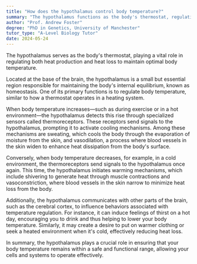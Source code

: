 ```yaml
---
title: "How does the hypothalamus control body temperature?"
summary: "The hypothalamus functions as the body's thermostat, regulating both heat production and heat loss to maintain body temperature."
author: "Prof. Andrew Foster"
degree: "PhD in Genetics, University of Manchester"
tutor_type: "A-Level Biology Tutor"
date: 2024-05-24
---
```


The hypothalamus serves as the body's thermostat, playing a vital role in regulating both heat production and heat loss to maintain optimal body temperature.

Located at the base of the brain, the hypothalamus is a small but essential region responsible for maintaining the body's internal equilibrium, known as homeostasis. One of its primary functions is to regulate body temperature, similar to how a thermostat operates in a heating system.

When body temperature increases—such as during exercise or in a hot environment—the hypothalamus detects this rise through specialized sensors called thermoreceptors. These receptors send signals to the hypothalamus, prompting it to activate cooling mechanisms. Among these mechanisms are sweating, which cools the body through the evaporation of moisture from the skin, and vasodilation, a process where blood vessels in the skin widen to enhance heat dissipation from the body's surface.

Conversely, when body temperature decreases, for example, in a cold environment, the thermoreceptors send signals to the hypothalamus once again. This time, the hypothalamus initiates warming mechanisms, which include shivering to generate heat through muscle contractions and vasoconstriction, where blood vessels in the skin narrow to minimize heat loss from the body.

Additionally, the hypothalamus communicates with other parts of the brain, such as the cerebral cortex, to influence behaviors associated with temperature regulation. For instance, it can induce feelings of thirst on a hot day, encouraging you to drink and thus helping to lower your body temperature. Similarly, it may create a desire to put on warmer clothing or seek a heated environment when it's cold, effectively reducing heat loss.

In summary, the hypothalamus plays a crucial role in ensuring that your body temperature remains within a safe and functional range, allowing your cells and systems to operate effectively.
    